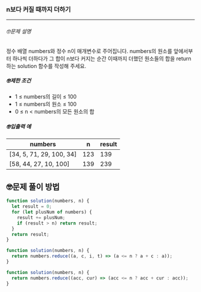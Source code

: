 ### n보다 커질 때까지 더하기

---

###### 🤓문제 설명

정수 배열 numbers와 정수 n이 매개변수로 주어집니다. numbers의 원소를 앞에서부터 하나씩 더하다가 그 합이 n보다 커지는 순간 이때까지 더했던 원소들의 합을 return 하는 solution 함수를 작성해 주세요.

##### 🤓제한 조건

- 1 ≤ numbers의 길이 ≤ 100
- 1 ≤ numbers의 원소 ≤ 100
- 0 ≤ n < numbers의 모든 원소의 합

##### 🤓입출력 예

| numbers                  | n   | result |
| ------------------------ | --- | ------ |
| [34, 5, 71, 29, 100, 34] | 123 | 139    |
| [58, 44, 27, 10, 100]    | 139 | 239    |

## 🤓문제 풀이 방법

```javascript
function solution(numbers, n) {
  let result = 0;
  for (let plusNum of numbers) {
    result += plusNum;
    if (result > n) return result;
  }
  return result;
}
```

```javascript
function solution(numbers, n) {
  return numbers.reduce((a, c, i, t) => (a <= n ? a + c : a));
}
```

```javascript
function solution(numbers, n) {
  return numbers.reduce((acc, cur) => (acc <= n ? acc + cur : acc));
}
```
